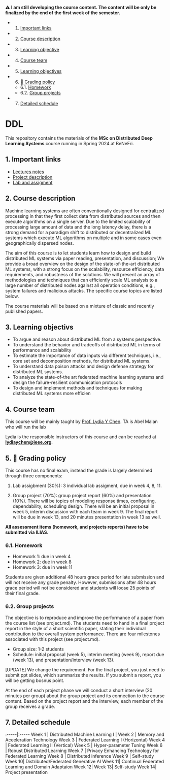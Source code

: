 
:warning: **I am still developing the course content. The content will be only be finalized by the end of the first week of the semester.**

<!-- vscode-markdown-toc -->
* 1. [Important links](#Importantlinks)
* 2. [Course description](#Coursedescription)
* 3. [Learning objective](#Objective)
* 4. [Course team](#Courseteam)
* 5. [Learning objectives](#Learningobjectives)
* 6. [:dart: Grading policy](#dart:Gradingpolicy)
	* 6.1. [Homework](#Homework)
	* 6.2. [Group projects](#Groupprojects)
* 7. [Detailed schedule](#Detailedschedule)

<!-- vscode-markdown-toc-config
	numbering=true
	autoSave=true
	/vscode-markdown-toc-config -->
<!-- /vscode-markdown-toc --><!-- vscode-markdown-toc -->


# DDL <!-- omit in toc -->

This repository contains the materials of the **MSc on Distributed Deep Learning Systems** course running in Spring 2024 at BeNeFri.


##  1. <a name='Importantlinks'></a>Important links

- [Lectures notes](lecture.md)
- [Project description](project.md)
- [Lab and assigment](homework.md)


##  2. <a name='Coursedescription'></a>Course description


Machine learning systems are often conventionally designed for centralized processing in that they first collect data from distributed sources and then execute algorithms on a single server. Due to the limited scalability of processing large amount of data and the long latency delay, there is a strong demand for a paradigm shift to distributed or decentralized ML systems which execute ML algorithms on multiple and in some cases even geographically dispersed nodes.

The aim of this  course is to let students learn how to design and build distributed ML systems via paper reading, presentation, and discussion; We provide a broad overview on the design of the state-of-the-art distributed ML systems, with a strong focus on the scalability, resource efficiency, data requirements, and robustness of the solutions. We will present an array of methodologies and techniques that can efficiently scale ML analysis to a large number of distributed nodes against all operation conditions, e.g., system failures and malicious attacks. The specific course topics are listed below.

The course materials will be based on a mixture of classic and recently published papers. 


##  3. <a name='Objective'></a>Learning objectivs
- To argue and reason about distributed ML from a systems perspective.
- To understand the behavior and tradeoffs of distributed ML in terms of performance and scalability
- To estimate the importance of data inputs via different techniques, i.e., core set and decomposition methods, for distributed ML systems.
- To understand data poison attacks and design defense strategy for distributed ML systems.
- To analyze the state-of-the art federated machine learning systems and design the failure-resilient communication protocols
- To design and implement methods and techniques for making distributed ML systems more efficien

##  4. <a name='Courseteam'></a>Course team

This course will be mainly taught by [Prof. Lydia Y Chen](https://lydiaychen.github.io/).
TA is Abel Malan who will run the lab

Lydia is the responsible instructors of this course and can be reached at **lydiaychen@ieee.org**.


##  5. <a name='dart:Gradingpolicy'></a>:dart: Grading policy

This course has no final exam, instead the grade is largely determined through three components: 

1. Lab assigbment (30%): 3 individual lab assigment, due in week 4, 8, 11. 

2. Group project (70%): group project report (60%) and presentation (10%). There will be topics of modeling response times, configuring, dependability, scheduling design. There will be an initial proposal in week 5, interim discussion with each team in week 9. The final report will be due in week 13, and 20 minutes presentation in week 13 as well.
   


**All assessment items (homework, and projects reports) have to be submitted via ILIAS.**


###  6.1. <a name='Homework'></a>Homework
- Homework 1: due in week 4 
- Homework 2: due in week 8
- Homework 3: due in week 11 

Students are given additional 48 hours grace period for late submission and will not receive any grade penalty. However, submissions after 48 hours grace period will not be considered and students will loose 25 points of their final grade. 


###  6.2. <a name='Groupprojects'></a>Group projects
<!-- 7 predefined project topics: evaluating the systems of 
-->
The objective is to reproduce and improve the performance of a paper from the course list (see project.md). The students need to hand in a final project report in the style of a short scientific paper, stating their individual contribution to the overall system performance. There are four milestones associated with this project (see project.md).

- Group size: 1-2 students
- Schedule: initial proposal (week 5), interim meeting (week 9), report due (week 13), and presentation/interview (week 13). 

[UPDATE] We change the requirement. For the final project, you just need to submit ppt slides, which summarize the results. If you submit a report, you will be getting bosnus point.

At the end of each project phase we will conduct a short interview (20 minutes per group) about the group project and its connection to the course content. Based on the project report and the interview, each member of the group receives a grade. 





##  7. <a name='Detailedschedule'></a>Detailed schedule
:-----|:-----
Week 1 | Distributed Machine Learning I |
Week 2 | Memory and Aceeleration Technology
Week 3 | Federated Learning I (Horizontal)
Week 4 | Federated Learning II (Vertical)
Week 5 | Hyper-parameter Tuning
Week 6 | Robust Distributed Learning 
Week 7 | Privacy Enhancing Technology for Federated Learning
Week 8 | Distributed inference 
Week 9 | Self-study
Week 10| Distributed/Federated Generative AI 
Week 11| Continual Federated Learning and Domain Adaptaion
Week 12| 
Week 13| Self-study
Week 14| Project presentation


